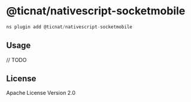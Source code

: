 # @ticnat/nativescript-socketmobile

```javascript
ns plugin add @ticnat/nativescript-socketmobile
```

## Usage

// TODO

## License

Apache License Version 2.0
